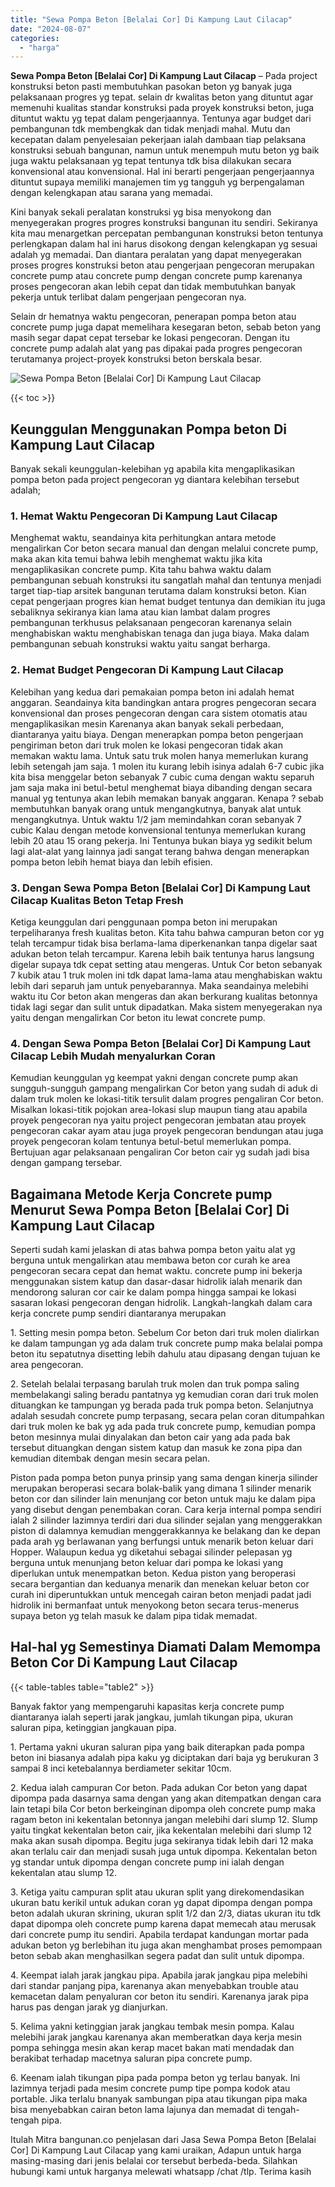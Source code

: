 ```yaml
---
title: "Sewa Pompa Beton [Belalai Cor] Di Kampung Laut Cilacap"
date: "2024-08-07"
categories: 
  - "harga"
---
```


**Sewa Pompa Beton \[Belalai Cor\] Di Kampung Laut Cilacap** – Pada project konstruksi beton pasti membutuhkan pasokan beton yg banyak juga pelaksanaan progres yg tepat. selain dr kwalitas beton yang dituntut agar memenuhi kualitas standar konstruksi pada proyek konstruksi beton, juga dituntut waktu yg tepat dalam pengerjaannya. Tentunya agar budget dari pembangunan tdk membengkak dan tidak menjadi mahal. Mutu dan kecepatan dalam penyelesaian pekerjaan ialah dambaan tiap pelaksana konstruksi sebuah bangunan, namun untuk menempuh mutu beton yg baik juga waktu pelaksanaan yg tepat tentunya tdk bisa dilakukan secara konvensional atau konvensional. Hal ini berarti pengerjaan pengerjaannya dituntut supaya memiliki manajemen tim yg tangguh yg berpengalaman dengan kelengkapan atau sarana yang memadai.

Kini banyak sekali peralatan konstruksi yg bisa menyokong dan menyegerakan progres progres konstruksi bangunan itu sendiri. Sekiranya kita mau menargetkan percepatan pembangunan konstruksi beton tentunya perlengkapan dalam hal ini harus disokong dengan kelengkapan yg sesuai adalah yg memadai. Dan diantara peralatan yang dapat menyegerakan proses progres konstruksi beton atau pengerjaan pengecoran merupakan concrete pump atau concrete pump dengan concrete pump karenanya proses pengecoran akan lebih cepat dan tidak membutuhkan banyak pekerja untuk terlibat dalam pengerjaan pengecoran nya.

Selain dr hematnya waktu pengecoran, penerapan pompa beton atau concrete pump juga dapat memelihara kesegaran beton, sebab beton yang masih segar dapat cepat tersebar ke lokasi pengecoran. Dengan itu concrete pump adalah alat yang pas dipakai pada progres pengecoran terutamanya project-proyek konstruksi beton berskala besar.

![Sewa Pompa Beton [Belalai Cor] Di Kampung Laut Cilacap](/images/sewa-concrete-pump-36.png)

{{< toc >}}

## Keunggulan Menggunakan Pompa beton Di Kampung Laut Cilacap

Banyak sekali keunggulan-kelebihan yg apabila kita mengaplikasikan pompa beton pada project pengecoran yg diantara kelebihan tersebut adalah;

### 1\. Hemat Waktu Pengecoran Di Kampung Laut Cilacap

Menghemat waktu, seandainya kita perhitungkan antara metode mengalirkan Cor beton secara manual dan dengan melalui concrete pump, maka akan kita temui bahwa lebih menghemat waktu jika kita mengaplikasikan concrete pump. Kita tahu bahwa waktu dalam pembangunan sebuah konstruksi itu sangatlah mahal dan tentunya menjadi target tiap-tiap arsitek bangunan terutama dalam konstruksi beton. Kian cepat pengerjaan progres kian hemat budget tentunya dan demikian itu juga sebaliknya sekiranya kian lama atau kian lambat dalam progres pembangunan terkhusus pelaksanaan pengecoran karenanya selain menghabiskan waktu menghabiskan tenaga dan juga biaya. Maka dalam pembangunan sebuah konstruksi waktu yaitu sangat berharga.

### 2\. Hemat Budget Pengecoran Di Kampung Laut Cilacap

Kelebihan yang kedua dari pemakaian pompa beton ini adalah hemat anggaran. Seandainya kita bandingkan antara progres pengecoran secara konvensional dan proses pengecoran dengan cara sistem otomatis atau mengaplikasikan mesin Karenanya akan banyak sekali perbedaan, diantaranya yaitu biaya. Dengan menerapkan pompa beton pengerjaan pengiriman beton dari truk molen ke lokasi pengecoran tidak akan memakan waktu lama. Untuk satu truk molen hanya memerlukan kurang lebih setengah jam saja. 1 molen itu kurang lebih isinya adalah 6-7 cubic jika kita bisa menggelar beton sebanyak 7 cubic cuma dengan waktu separuh jam saja maka ini betul-betul menghemat biaya dibanding dengan secara manual yg tentunya akan lebih memakan banyak anggaran. Kenapa ? sebab membutuhkan banyak orang untuk mengangkutnya, banyak alat untuk mengangkutnya. Untuk waktu 1/2 jam memindahkan coran sebanyak 7 cubic Kalau dengan metode konvensional tentunya memerlukan kurang lebih 20 atau 15 orang pekerja. Ini Tentunya bukan biaya yg sedikit belum lagi alat-alat yang lainnya jadi sangat terang bahwa dengan menerapkan pompa beton lebih hemat biaya dan lebih efisien.

### 3\. Dengan Sewa Pompa Beton \[Belalai Cor\] Di Kampung Laut Cilacap Kualitas Beton Tetap Fresh

Ketiga keunggulan dari penggunaan pompa beton ini merupakan terpeliharanya fresh kualitas beton. Kita tahu bahwa campuran beton cor yg telah tercampur tidak bisa berlama-lama diperkenankan tanpa digelar saat adukan beton telah tercampur. Karena lebih baik tentunya harus langsung digelar supaya tdk cepat setting atau mengeras. Untuk Cor beton sebanyak 7 kubik atau 1 truk molen ini tdk dapat lama-lama atau menghabiskan waktu lebih dari separuh jam untuk penyebarannya. Maka seandainya melebihi waktu itu Cor beton akan mengeras dan akan berkurang kualitas betonnya tidak lagi segar dan sulit untuk dipadatkan. Maka sistem menyegerakan nya yaitu dengan mengalirkan Cor beton itu lewat concrete pump.

### 4\. Dengan Sewa Pompa Beton \[Belalai Cor\] Di Kampung Laut Cilacap Lebih Mudah menyalurkan Coran

Kemudian keunggulan yg keempat yakni dengan concrete pump akan sungguh-sungguh gampang mengalirkan Cor beton yang sudah di aduk di dalam truk molen ke lokasi-titik tersulit dalam progres pengaliran Cor beton. Misalkan lokasi-titik pojokan area-lokasi slup maupun tiang atau apabila proyek pengecoran nya yaitu project pengecoran jembatan atau proyek pengecoran cakar ayam atau juga proyek pengecoran bendungan atau juga proyek pengecoran kolam tentunya betul-betul memerlukan pompa. Bertujuan agar pelaksanaan pengaliran Cor beton cair yg sudah jadi bisa dengan gampang tersebar.

## Bagaimana Metode Kerja Concrete pump Menurut Sewa Pompa Beton \[Belalai Cor\] Di Kampung Laut Cilacap

Seperti sudah kami jelaskan di atas bahwa pompa beton yaitu alat yg berguna untuk mengalirkan atau membawa beton cor curah ke area pengecoran secara cepat dan hemat waktu. concrete pump ini bekerja menggunakan sistem katup dan dasar-dasar hidrolik ialah menarik dan mendorong saluran cor cair ke dalam pompa hingga sampai ke lokasi sasaran lokasi pengecoran dengan hidrolik. Langkah-langkah dalam cara kerja concrete pump sendiri diantaranya merupakan

1\. Setting mesin pompa beton. Sebelum Cor beton dari truk molen dialirkan ke dalam tampungan yg ada dalam truk concrete pump maka belalai pompa beton itu sepatutnya disetting lebih dahulu atau dipasang dengan tujuan ke area pengecoran.

2\. Setelah belalai terpasang barulah truk molen dan truk pompa saling membelakangi saling beradu pantatnya yg kemudian coran dari truk molen dituangkan ke tampungan yg berada pada truk pompa beton. Selanjutnya adalah sesudah concrete pump terpasang, secara pelan coran ditumpahkan dari truk molen ke bak yg ada pada truk concrete pump, kemudian pompa beton mesinnya mulai dinyalakan dan beton cair yang ada pada bak tersebut dituangkan dengan sistem katup dan masuk ke zona pipa dan kemudian ditembak dengan mesin secara pelan.

Piston pada pompa beton punya prinsip yang sama dengan kinerja silinder merupakan beroperasi secara bolak-balik yang dimana 1 silinder menarik beton cor dan silinder lain menunjang cor beton untuk maju ke dalam pipa yang disebut dengan penembakan coran. Cara kerja internal pompa sendiri ialah 2 silinder lazimnya terdiri dari dua silinder sejalan yang menggerakkan piston di dalamnya kemudian menggerakkannya ke belakang dan ke depan pada arah yg berlawanan yang berfungsi untuk menarik beton keluar dari Hopper. Walaupun kedua yg diketahui sebagai silinder pelepasan yg berguna untuk menunjang beton keluar dari pompa ke lokasi yang diperlukan untuk menempatkan beton. Kedua piston yang beroperasi secara bergantian dan keduanya menarik dan menekan keluar beton cor curah ini diperuntukkan untuk mencegah cairan beton menjadi padat jadi hidrolik ini bermanfaat untuk menyokong beton secara terus-menerus supaya beton yg telah masuk ke dalam pipa tidak memadat.

## Hal-hal yg Semestinya Diamati Dalam Memompa Beton Cor Di Kampung Laut Cilacap

{{< table-tables table="table2" >}}

Banyak faktor yang mempengaruhi kapasitas kerja concrete pump diantaranya ialah seperti jarak jangkau, jumlah tikungan pipa, ukuran saluran pipa, ketinggian jangkauan pipa.

1\. Pertama yakni ukuran saluran pipa yang baik diterapkan pada pompa beton ini biasanya adalah pipa kaku yg diciptakan dari baja yg berukuran 3 sampai 8 inci ketebalannya berdiameter sekitar 10cm.

2\. Kedua ialah campuran Cor beton. Pada adukan Cor beton yang dapat dipompa pada dasarnya sama dengan yang akan ditempatkan dengan cara lain tetapi bila Cor beton berkeinginan dipompa oleh concrete pump maka ragam beton ini kekentalan betonnya jangan melebihi dari slump 12. Slump yaitu tingkat kekentalan beton cair, jika kekentalan melebihi dari slump 12 maka akan susah dipompa. Begitu juga sekiranya tidak lebih dari 12 maka akan terlalu cair dan menjadi susah juga untuk dipompa. Kekentalan beton yg standar untuk dipompa dengan concrete pump ini ialah dengan kekentalan atau slump 12.

3\. Ketiga yaitu campuran split atau ukuran split yang direkomendasikan ukuran batu kerikil untuk adukan coran yg dapat dipompa dengan pompa beton adalah ukuran skrining, ukuran split 1/2 dan 2/3, diatas ukuran itu tdk dapat dipompa oleh concrete pump karena dapat memecah atau merusak dari concrete pump itu sendiri. Apabila terdapat kandungan mortar pada adukan beton yg berlebihan itu juga akan menghambat proses pemompaan beton sebab akan menghasilkan segera padat dan sulit untuk dipompa.

4\. Keempat ialah jarak jangkau pipa. Apabila jarak jangkau pipa melebihi dari standar panjang pipa, karenanya akan menyebabkan trouble atau kemacetan dalam penyaluran cor beton itu sendiri. Karenanya jarak pipa harus pas dengan jarak yg dianjurkan.

5\. Kelima yakni ketinggian jarak jangkau tembak mesin pompa. Kalau melebihi jarak jangkau karenanya akan memberatkan daya kerja mesin pompa sehingga mesin akan kerap macet bakan mati mendadak dan berakibat terhadap macetnya saluran pipa concrete pump.

6\. Keenam ialah tikungan pipa pada pompa beton yg terlau banyak. Ini lazimnya terjadi pada mesim concrete pump tipe pompa kodok atau portable. Jika terlalu bnanyak sambungan pipa atau tikungan pipa maka bisa menyebabkan cairan beton lama lajunya dan memadat di tengah-tengah pipa.

Itulah Mitra bangunan.co penjelasan dari Jasa Sewa Pompa Beton \[Belalai Cor\] Di Kampung Laut Cilacap yang kami uraikan, Adapun untuk harga masing-masing dari jenis belalai cor tersebut berbeda-beda. Silahkan hubungi kami untuk harganya melewati whatsapp /chat /tlp. Terima kasih
